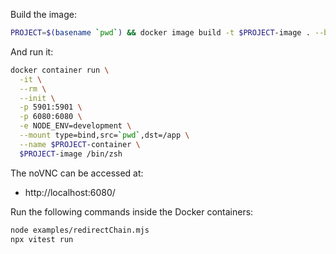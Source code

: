 Build the image:

```sh
PROJECT=$(basename `pwd`) && docker image build -t $PROJECT-image . --build-arg user_id=`id -u` --build-arg group_id=`id -g`
```

And run it:

```sh
docker container run \
  -it \
  --rm \
  --init \
  -p 5901:5901 \
  -p 6080:6080 \
  -e NODE_ENV=development \
  --mount type=bind,src=`pwd`,dst=/app \
  --name $PROJECT-container \
  $PROJECT-image /bin/zsh
```

The noVNC can be accessed at:

- http://localhost:6080/

Run the following commands inside the Docker containers:

```sh
node examples/redirectChain.mjs
npx vitest run
```
